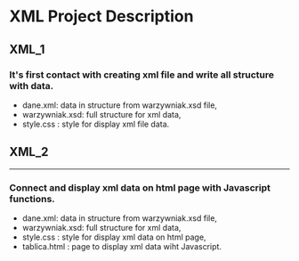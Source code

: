 # XML Project Description
## XML_1

### It's first contact with creating xml file and write all structure with data.

- dane.xml: data in structure from warzywniak.xsd file,
- warzywniak.xsd: full structure for xml data,
- style.css : style for display xml file data.

## XML_2
----
### Connect and display xml data on html page with Javascript functions.

- dane.xml: data in structure from warzywniak.xsd file, 
- warzywniak.xsd: full structure for xml data,
- style.css : style for display xml data on html page,
- tablica.html : page to display xml data wiht Javascript.
